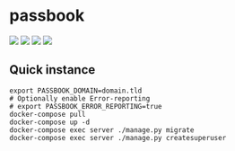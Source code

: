 # passbook

![](https://img.shields.io/github/workflow/status/beryju/passbook/passbook-ci?style=flat-square)
![](https://img.shields.io/docker/pulls/beryju/passbook.svg?style=flat-square)
![](https://img.shields.io/docker/v/beryju/passbook?sort=semver&style=flat-square)
![](https://img.shields.io/codecov/c/gh/beryju/passbook?style=flat-square)

## Quick instance

```
export PASSBOOK_DOMAIN=domain.tld
# Optionally enable Error-reporting
# export PASSBOOK_ERROR_REPORTING=true
docker-compose pull
docker-compose up -d
docker-compose exec server ./manage.py migrate
docker-compose exec server ./manage.py createsuperuser
```
